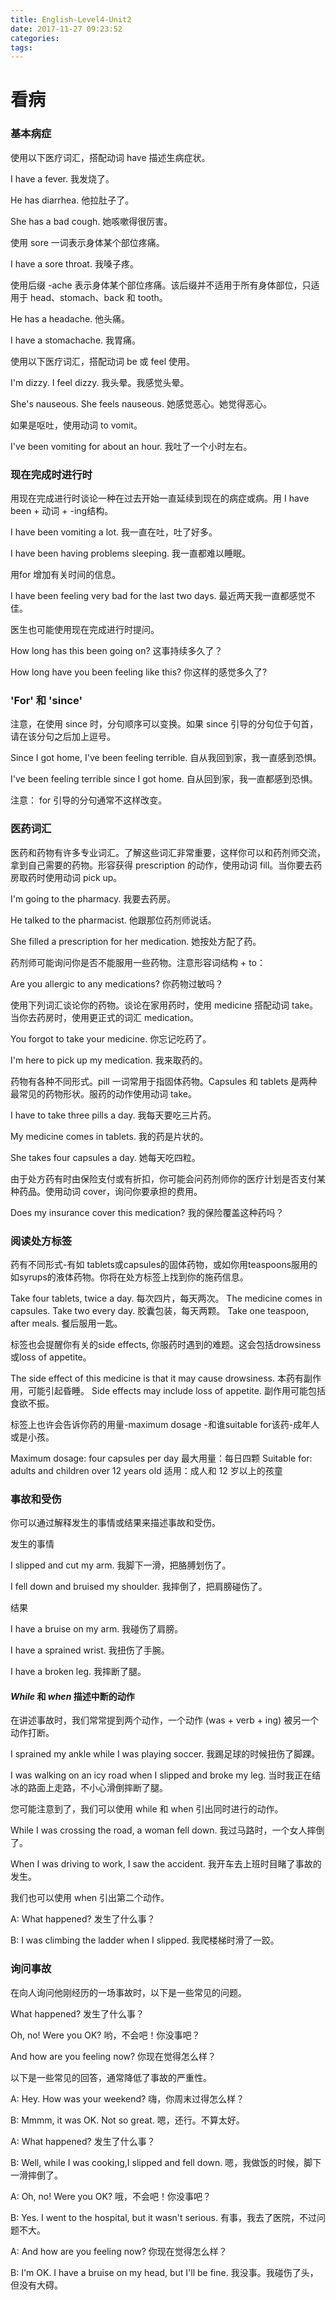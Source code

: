 ```yaml
---
title: English-Level4-Unit2
date: 2017-11-27 09:23:52
categories:
tags:
---
```


# 看病
### 基本病症
 
使用以下医疗词汇，搭配动词 have 描述生病症状。
 

I have a fever.	我发烧了。

He has diarrhea.	他拉肚子了。

She has a bad cough.	她咳嗽得很厉害。

使用 sore 一词表示身体某个部位疼痛。
 

I have a sore throat.	我嗓子疼。
 
使用后缀 -ache 表示身体某个部位疼痛。该后缀并不适用于所有身体部位，只适用于 head、stomach、back 和 tooth。
 

He has a headache.	他头痛。

I have a stomachache.	我胃痛。

使用以下医疗词汇，搭配动词 be 或 feel 使用。
 

I'm dizzy. I feel dizzy.	我头晕。我感觉头晕。

She's nauseous. She feels nauseous.	她感觉恶心。她觉得恶心。

如果是呕吐，使用动词 to vomit。
 

I've been vomiting for about an hour.	我吐了一个小时左右。


### 现在完成时进行时
 
用现在完成进行时谈论一种在过去开始一直延续到现在的病症或病。用 I have been + 动词 + -ing结构。

I have been vomiting a lot.	我一直在吐，吐了好多。

I have been having problems sleeping.	我一直都难以睡眠。

用for 增加有关时间的信息。

I have been feeling very bad for the last two days.	最近两天我一直都感觉不佳。

医生也可能使用现在完成进行时提问。

How long has this been going on?	这事持续多久了？

How long have you been feeling like this?	你这样的感觉多久了?



### 'For' 和 'since'


注意，在使用 since 时，分句顺序可以变换。如果 since 引导的分句位于句首，请在该分句之后加上逗号。
 

Since I got home, I've been feeling terrible.	自从我回到家，我一直感到恐惧。

I've been feeling terrible since I got home.	自从回到家，我一直都感到恐惧。
 	 	 
注意： for 引导的分句通常不这样改变。
 

### 医药词汇
 
医药和药物有许多专业词汇。了解这些词汇非常重要，这样你可以和药剂师交流，拿到自己需要的药物。形容获得 prescription 的动作，使用动词 fill。当你要去药房取药时使用动词 pick up。
 

I'm going to the pharmacy.	我要去药房。

He talked to the pharmacist.	他跟那位药剂师说话。

She filled a prescription for her medication.	她按处方配了药。
 
药剂师可能询问你是否不能服用一些药物。注意形容词结构 + to：
 

Are you allergic to any medications?	你药物过敏吗？

使用下列词汇谈论你的药物。谈论在家用药时，使用 medicine 搭配动词 take。当你去药房时，使用更正式的词汇 medication。
 

You forgot to take your medicine.	你忘记吃药了。

I'm here to pick up my medication.	我来取药的。
 
药物有各种不同形式。pill 一词常用于指固体药物。Capsules 和 tablets 是两种最常见的药物形状。服药的动作使用动词 take。
 

I have to take three pills a day.	我每天要吃三片药。

My medicine comes in tablets.	我的药是片状的。

She takes four capsules a day.	她每天吃四粒。

由于处方药有时由保险支付或有折扣，你可能会问药剂师你的医疗计划是否支付某种药品。使用动词 cover，询问你要承担的费用。
 

Does my insurance cover this medication?	我的保险覆盖这种药吗？
 
### 阅读处方标签
 
药有不同形式-有如 tablets或capsules的固体药物，或如你用teaspoons服用的如syrups的液体药物。你将在处方标签上找到你的施药信息。
 
Take four tablets, twice a day.	每次四片，每天两次。
The medicine comes in capsules. Take two every day.	胶囊包装，每天两颗。
Take one teaspoon, after meals.  	餐后服用一匙。
 	 
标签也会提醒你有关的side effects, 你服药时遇到的难题。这会包括drowsiness 或loss of appetite。
 
The side effect of this medicine is that it may cause drowsiness.	本药有副作用，可能引起昏睡。
Side effects may include loss of appetite.	副作用可能包括食欲不振。
 	 
标签上也许会告诉你药的用量-maximum dosage -和谁suitable for该药-成年人或是小孩。
 
Maximum dosage: four capsules per day	最大用量：每日四颗
Suitable for: adults and children over 12 years old	适用：成人和 12 岁以上的孩童
 

### 事故和受伤
 
你可以通过解释发生的事情或结果来描述事故和受伤。
 
 
发生的事情
 

I slipped and cut my arm.
我脚下一滑，把胳膊划伤了。

I fell down and bruised my shoulder.
我摔倒了，把肩膀碰伤了。
 
结果
 

I have a bruise on my arm.
我碰伤了肩膀。

I have a sprained wrist.
我扭伤了手腕。

I have a broken leg.
我摔断了腿。


#### *While* 和 *when* 描述中断的动作
 
在讲述事故时，我们常常提到两个动作，一个动作 (was + verb + ing) 被另一个动作打断。
 

I sprained my ankle while I was playing soccer.	我踢足球的时候扭伤了脚踝。

I was walking on an icy road when I slipped and broke my leg.	当时我正在结冰的路面上走路，不小心滑倒摔断了腿。
 
您可能注意到了，我们可以使用 while 和 when 引出同时进行的动作。
 

While I was crossing the road, a woman fell down. 
我过马路时，一个女人摔倒了。

When I was driving to work, I saw the accident.
我开车去上班时目睹了事故的发生。
 
我们也可以使用 when 引出第二个动作。
 

A: What happened? 
发生了什么事？
 	
B: I was climbing the ladder when I slipped.
我爬楼梯时滑了一跤。



### 询问事故
 
在向人询问他刚经历的一场事故时，以下是一些常见的问题。
 
 

What happened?
发生了什么事？
 	 	 

Oh, no! Were you OK?
哟，不会吧！你没事吧？
 	 	 

And how are you feeling now?
你现在觉得怎么样？
 
 
以下是一些常见的回答，通常降低了事故的严重性。
 
 

A: Hey. How was your weekend?
嗨，你周末过得怎么样？
 	
B: Mmmm, it was OK. Not so great.
嗯，还行。不算太好。
 	 	 

A: What happened?
发生了什么事？
 	
B: Well, while I was cooking,I slipped and fell down.
嗯，我做饭的时候，脚下一滑摔倒了。
 	 	 

A: Oh, no! Were you OK? 
哦，不会吧！你没事吧？
 	
B: Yes. I went to the hospital, but it wasn't serious.
有事，我去了医院，不过问题不大。
 	 	 

A: And how are you feeling now? 
你现在觉得怎么样？
 	
B: I'm OK. I have a bruise on my head, but I'll be fine.
我没事。我碰伤了头，但没有大碍。
 
 